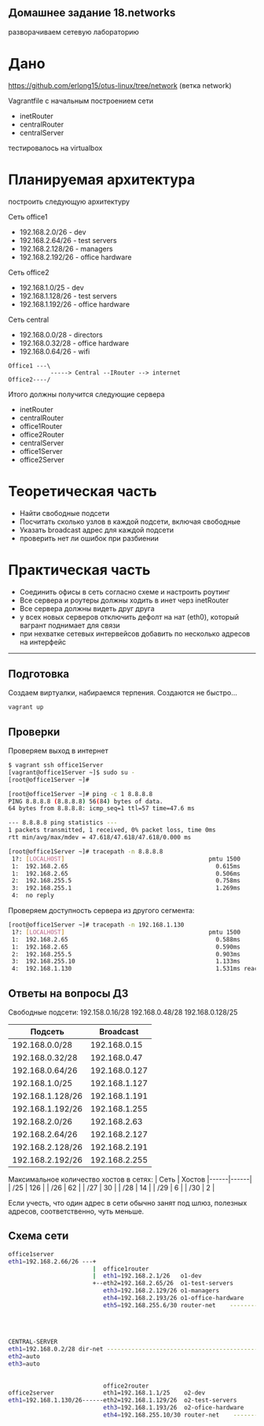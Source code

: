 ## Домашнее задание 18.networks

разворачиваем сетевую лабораторию

# Дано
https://github.com/erlong15/otus-linux/tree/network
(ветка network)

Vagrantfile с начальным построением сети
- inetRouter
- centralRouter
- centralServer

тестировалось на virtualbox

# Планируемая архитектура
построить следующую архитектуру

Сеть office1
- 192.168.2.0/26 - dev
- 192.168.2.64/26 - test servers
- 192.168.2.128/26 - managers
- 192.168.2.192/26 - office hardware

Сеть office2
- 192.168.1.0/25 - dev
- 192.168.1.128/26 - test servers
- 192.168.1.192/26 - office hardware


Сеть central
- 192.168.0.0/28 - directors
- 192.168.0.32/28 - office hardware
- 192.168.0.64/26 - wifi

```
Office1 ---\
            -----> Central --IRouter --> internet
Office2----/
```
Итого должны получится следующие сервера
- inetRouter
- centralRouter
- office1Router
- office2Router
- centralServer
- office1Server
- office2Server

# Теоретическая часть
- Найти свободные подсети
- Посчитать сколько узлов в каждой подсети, включая свободные
- Указать broadcast адрес для каждой подсети
- проверить нет ли ошибок при разбиении

# Практическая часть
- Соединить офисы в сеть согласно схеме и настроить роутинг
- Все сервера и роутеры должны ходить в инет черз inetRouter
- Все сервера должны видеть друг друга
- у всех новых серверов отключить дефолт на нат (eth0), который вагрант поднимает для связи
- при нехватке сетевых интервейсов добавить по несколько адресов на интерфейс

---


## Подготовка
Создаем виртуалки, набираемся терпения. Создаются не быстро...
```bash
vagrant up
```
## Проверки

Проверяем выход в интернет

```bash
$ vagrant ssh office1Server
[vagrant@office1Server ~]$ sudo su -
[root@office1Server ~]#

[root@office1Server ~]# ping -c 1 8.8.8.8
PING 8.8.8.8 (8.8.8.8) 56(84) bytes of data.
64 bytes from 8.8.8.8: icmp_seq=1 ttl=57 time=47.6 ms

--- 8.8.8.8 ping statistics ---
1 packets transmitted, 1 received, 0% packet loss, time 0ms
rtt min/avg/max/mdev = 47.618/47.618/47.618/0.000 ms

[root@office1Server ~]# tracepath -n 8.8.8.8
 1?: [LOCALHOST]                                         pmtu 1500
 1:  192.168.2.65                                          0.615ms
 1:  192.168.2.65                                          0.506ms
 2:  192.168.255.5                                         0.758ms
 3:  192.168.255.1                                         1.269ms
 4:  no reply
```

Проверяем доступность сервера из другого сегмента:

```bash
[root@office1Server ~]# tracepath -n 192.168.1.130
 1?: [LOCALHOST]                                         pmtu 1500
 1:  192.168.2.65                                          0.588ms
 1:  192.168.2.65                                          0.590ms
 2:  192.168.255.5                                         0.903ms
 3:  192.168.255.10                                        1.133ms
 4:  192.168.1.130                                         1.531ms reached
```

## Ответы на вопросы ДЗ


Свободные подсети:
192.158.0.16/28
192.168.0.48/28
192.168.0.128/25

|      Подсеть     | Broadcast     |    
|------------------|---------------|
| 192.168.0.0/28   | 192.168.0.15  | 
| 192.168.0.32/28  | 192.168.0.47  |
| 192.168.0.64/26  | 192.168.0.127 |
| 192.168.1.0/25   | 192.168.1.127 |
| 192.168.1.128/26 | 192.168.1.191 |
| 192.168.1.192/26 | 192.168.1.255 |
| 192.168.2.0/26   | 192.168.2.63  |
| 192.168.2.64/26  | 192.168.2.127 |
| 192.168.2.128/26 | 192.168.2.191 |
| 192.168.2.192/26 | 192.168.2.255 |

Максимальное количество хостов в сетях:
| Сеть | Хостов
|------|------|
| /25  | 126  | 
| /26  |  62  | 
| /27  |  30  | 
| /28  |  14  | 
| /29  |   6  | 
| /30  |   2  | 

Если учесть, что один адрес в сети обычно занят под шлюз, полезных адресов, соответственно, чуть меньше.

## Схема сети
```bash
office1server
eth1=192.168.2.66/26 ---+
                        |  office1router
                        |  eth1=192.168.2.1/26   o1-dev
                        +--eth2=192.168.2.65/26  o1-test-servers
                           eth3=192.168.2.129/26 o1-managers
                           eth4=192.168.2.193/26 o1-office-hardware
                           eth5=192.168.255.6/30 router-net    --------+
                                                                       |                                                 inetRouter
                                                                       |   central-router                                eth0=WAN uplink (nat)
                                                                       |   eth1=192.168.255.2/30  router-net ------------eth1=192.168.255.1/30
                                                                       +------- 192.168.255.5/30
CENTRAL-SERVER                                                         +------- 192.168.255.9/30
eth1=192.168.0.2/28 dir-net -------------------------------------------|-- eth2=192.168.0.1/28    dir-net
eth2=auto                                                              |   eth3=192.168.0.33/28   hw-net
eth3=auto                                                              |   eth4=192.168.0.65/26   mgt-net
                                                                       |
                                                                       |
                           office2router                               |
office2server              eth1=192.168.1.1/25    o2-dev               |
eth1=192.168.1.130/26------eth2=192.168.1.129/26  o2-test-servers      |
                           eth3=192.168.1.193/26  o2-ofice-hardware    |
                           eth4=192.168.255.10/30 router-net    -------+
```

